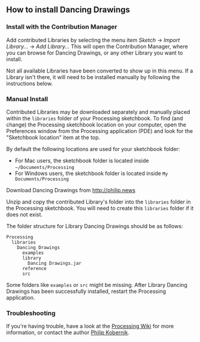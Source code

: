 ## How to install Dancing Drawings

### Install with the Contribution Manager

Add contributed Libraries by selecting the menu item _Sketch_ → _Import Library..._ → _Add Library..._ This will open the Contribution Manager, where you can browse for Dancing Drawings, or any other Library you want to install.

Not all available Libraries have been converted to show up in this menu. If a Library isn't there, it will need to be installed manually by following the instructions below.

### Manual Install

Contributed Libraries may be downloaded separately and manually placed within the `libraries` folder of your Processing sketchbook. To find (and change) the Processing sketchbook location on your computer, open the Preferences window from the Processing application (PDE) and look for the "Sketchbook location" item at the top.

By default the following locations are used for your sketchbook folder: 
  * For Mac users, the sketchbook folder is located inside `~/Documents/Processing` 
  * For Windows users, the sketchbook folder is located inside `My Documents/Processing`

Download Dancing Drawings from http://philip.news

Unzip and copy the contributed Library's folder into the `libraries` folder in the Processing sketchbook. You will need to create this `libraries` folder if it does not exist.

The folder structure for Library Dancing Drawings should be as follows:

```
Processing
  libraries
    Dancing Drawings
      examples
      library
        Dancing Drawings.jar
      reference
      src
```
             
Some folders like `examples` or `src` might be missing. After Library Dancing Drawings has been successfully installed, restart the Processing application.

### Troubleshooting

If you're having trouble, have a look at the [Processing Wiki](https://github.com/processing/processing/wiki/How-to-Install-a-Contributed-Library) for more information, or contact the author [Philip Kobernik](http://philip.news).
